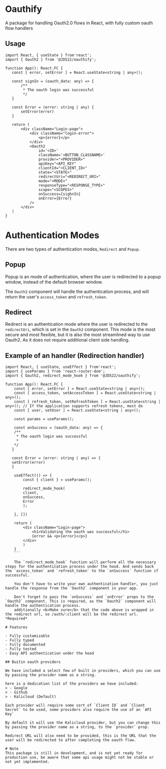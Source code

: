 # Oauthify

 A package for handling Oauth2.0 flows in React, with fully custom oauth flow handlers

 ## Usage

 ```tsx
 import React, { useState } from'react';
 import { Oauth2 } from '@JD522/oauthify';

 function App(): React.FC {
    const [ error, setError ] = React.useState<string | any>();

    const signIn = (oauth_data: any) => {
        /**
         * The oauth login was successful
         */
    }

    const Error = (error: string | any) {
        setError(error)
    }

    return (
        <div className="Login-page">
            <div className="login-error">
                <p>{error}</p>
            </div>
            <Oauth2
                id='<ID>'
                className='<BUTTON_CLASSNAME>'
                provider="<PROVIDER>"
                apiKey="<API_KEY" 
                clientId="<CLIENT_ID>" 
                state="<STATE>"
                redirectUri="<REDIRECT_URI>"
                mode="<MODE>"
                responseType="<RESPONSE_TYPE>"
                scope="<SCOPES>"
                onSuccess={sighnIn} 
                onError={Error}
            />
        </div>                 
    )
 }

````

# Authentication Modes
There are two types of authentication modes, `Redirect` and `Popup`.

## Popup
Popup is an mode of authentication, where the user is redirected to a popup window, instead of the default browser window. 

The `Oauth2` component will handle the authentication process, and will return the user's `access_token` and `refresh_token`.

## Redirect
Redirect is an authentication mode where the user is redirected to the `redirectUri`, which is set in the `Oauth2` component. This mode is the most secure and most flexible, but it is also the most streamlined way to use Oauth2. As it does not require additional client side handling.

## Example of an handler (Redirection handler)
```tsx
import React, { useState, useEffect } from'react';
import { useParams } from 'react-router-dom';
import { Oauth2, redirect_mode_hook } from '@JD522/oauthify';

function App(): React.FC {
    const [ error, setError ] = React.useState<string | any>();
    const [ access_token, setAccessToken ] = React.useState<string | any>();
    const [ refresh_token, setRefreshToken ] = React.useState<string | any>(); // If the application supports refresh tokens, most do
    const [ user, setUser ] = React.useState<string | any>();

    const params = useParams();

    const onSuccess = (oauth_data: any) => {
    /**
     * The oauth login was successful
     * 
    */
   }

   const Error = (error: string | any) => {
   setError(error)
   }

    useEffect(() => {
        const { client } = useParams();

        redirect_mode_hook(
        client,
        onSuccess,
        Error
        );

    }, [])

    return (
        <div className="Login-page">
            <h1>Validating the oauth was successful</h1>
            {error && <p>{error}</p>}
        </div>
        )
    }
    ```

    The `redirect_mode_hook` function will perform all the necessary steps for the authentication process under the hood. And sends back the `access_token` and `refresh_token` to the `onSuccess` function if successful.

    You don't have to write your own authentication handler, you just handle the response from the `Oauth2` component in your app.

    Don't forget to pass the `onSuccess` and `onError` props to the `Oauth2` component. This is required, as the `Oauth2` component will handle the authentication process.
    additionally <b>Make sure</b> that the code above is wrapped in the redirect url, so /auth/:client will be the redirect url. *Required*

# Features
 
- Fully customizable
- Fully typed
- Fully documented
- Fully tested
- Easy API authentication under the hood

## Buitin oauth providers

We have included a select few of built in providers, which you can use by passing the provider name as a string.

here is a dedication list of the providers we have included:
> - Google
> - Github
> - Kalicloud (Default)

Each provider will require some sort of `Client ID` and `Client Secret` to be used, some providers also require the use of an `API Key`

By default it will use the Kalicloud provider, but you can change this by passing the provider name as a string, to the `provider` prop.

Redirect URL will also need to be provided, this is the URL that the user will be redirected to after completing the oauth flow.

# Note
This package is still in development, and is not yet ready for production use, be aware that some api usage might not be stable or not yet implemented.